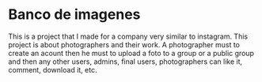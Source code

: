 # Banco de imagenes

This is a project that I made for a company very similar to instagram. This project is about photographers and their work. A photographer must to create an acount then he must to upload a foto to a group or a public group and then any other users, admins, final users, photographers can like it, comment, download it, etc.
